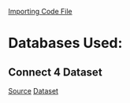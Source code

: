 [Importing Code File](data_import.py)
# Databases Used:
## Connect 4 Dataset
[Source](https://archive.ics.uci.edu/ml/datasets/Connect-4)
[Dataset](connect-4-data.csv)